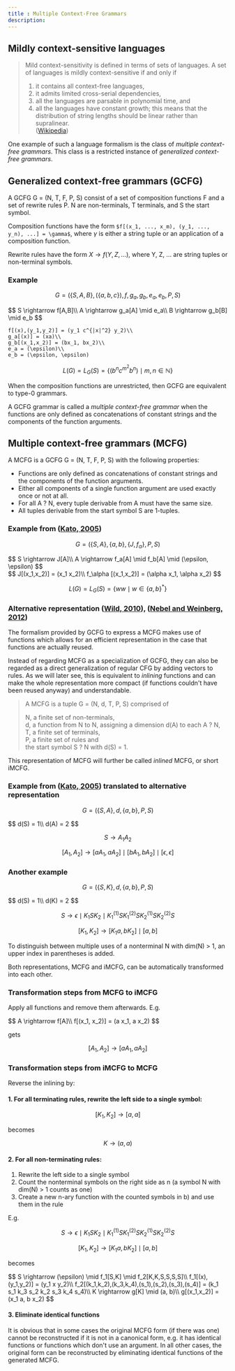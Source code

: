 ```yaml
---
title : Multiple Context-Free Grammars
description:
---
```


## Mildly context-sensitive languages

> Mild context-sensitivity is defined in terms of sets of languages. A set of languages is mildly context-sensitive if and only if  
> 1. it contains all context-free languages,  
> 2. it admits limited cross-serial dependencies,  
> 3. all the languages are parsable in polynomial time, and  
> 4. all the languages have constant growth; this means that the distribution of string lengths should be linear rather than supralinear.  
([Wikipedia](http://en.wikipedia.org/wiki/Mildly_context-sensitive_language))

One example of such a language formalism is the class of *multiple context-free grammars*.
This class is a restricted instance of *generalized context-free grammars*.

## Generalized context-free grammars (GCFG)

A GCFG G = (N, T, F, P, S) consist of a set of composition functions F and a set of rewrite rules P.
N are non-terminals, T terminals, and S the start symbol.

Composition functions have the form `$f[(x_1, ..., x_m), (y_1, ..., y_n), ...] = \gamma$`,
where $\gamma$ is either a string tuple or an application of a composition function.

Rewrite rules have the form $X \rightarrow f(Y, Z, ...)$,
where Y, Z, ... are string tuples or non-terminal symbols.

### Example

$$
G = (\{S, A, B\}, (\{a,b,c\}), {f,g_a,g_b,e_a,e_b}, P, S)
$$

<div>$$
S \rightarrow f[A,B]\\
A \rightarrow g_a[A] \mid e_a\\
B \rightarrow g_b[B] \mid e_b  
$$</div>

````mathjax
f[(x),(y_1,y_2)] = (y_1 c^{|x|^2} y_2)\\
g_a[(x)] = (xa)\\
g_b[(x_1,x_2)] = (bx_1, bx_2)\\
e_a = (\epsilon)\\
e_b = (\epsilon, \epsilon)
````

$$
L(G) = L_G(S) = \{(b^n c^{m^2} b^n) \mid m, n \in \mathbb{N}\}
$$
	
When the composition functions are unrestricted, then GCFG are equivalent to type-0 grammars.

A GCFG grammar is called a *multiple context-free grammar* when the functions are only defined
as concatenations of constant strings and the components of the function arguments.

## Multiple context-free grammars (MCFG)

A MCFG is a GCFG G = (N, T, F, P, S) with the following properties:

* Functions are only defined as concatenations of constant strings and the components of the function arguments.
* Either all components of a single function argument are used exactly once or not at all.
* For all A ? N, every tuple derivable from A must have the same size.
* All tuples derivable from the start symbol S are 1-tuples.

### Example from ([Kato, 2005][Kato2005])

$$
G = (\{S,A\}, \{a,b\}, \{J,f_\alpha\}, P, S)
$$

<div>$$
S \rightarrow J[A]\\
A \rightarrow f_a[A] \mid f_b[A] \mid (\epsilon, \epsilon)
$$</div>

<div>$$
J[(x_1,x_2)] = (x_1 x_2)\\
f_\alpha [(x_1,x_2)] = (\alpha x_1, \alpha x_2)
$$</div>

$$
L(G) = L_G(S) = \{ ww \mid w \in \{a,b\}^* \}
$$

### Alternative representation ([Wild, 2010][Wild2010]), ([Nebel and Weinberg, 2012][Nebel2012])

The formalism provided by GCFG to express a MCFG makes use of functions which allows for
an efficient representation in the case that functions are actually reused.

Instead of regarding MCFG as a specialization of GCFG, they can also be regarded as a direct generalization
of regular CFG by adding vectors to rules. As we will later see, this is equivalent to *inlining* functions
and can make the whole representation more compact (if functions couldn't have been reused anyway)
and understandable.

> A MCFG is a tuple G = (N, d, T, P, S) comprised of  
>  
> N, a finite set of non-terminals,  
> d, a function from N to N, assigning a dimension d(A) to each A ? N,  
> T, a finite set of terminals,  
> P, a finite set of rules and  
> the start symbol S ? N with d(S) = 1.

This representation of MCFG will further be called *inlined* MCFG, or short iMCFG.

### Example from ([Kato, 2005][Kato2005]) translated to alternative representation

$$
G = (\{S,A\}, d, \{a,b\}, P, S)
$$

<div>$$
d(S) = 1\\
d(A) = 2
$$</div>

$$
S \rightarrow A_1 A_2
$$

$$
[A_1, A_2] \rightarrow [a A_1, a A_2] \mid [b A_1, b A_2] \mid [\epsilon, \epsilon]
$$

### Another example

$$
G = (\{S,K\}, d, \{a,b\}, P, S)
$$

<div>$$
d(S) = 1\\
d(K) = 2
$$</div>

$$
S \rightarrow \epsilon \mid K_1 S K_2 \mid K^{(1)}_1 S K^{(2)}_1 S K^{(1)}_2 S K^{(2)}_2 S
$$

$$
[K_1, K_2] \rightarrow [K_1 a, b K_2] \mid [a, b]
$$

To distinguish between multiple uses of a nonterminal N with dim(N) > 1, an upper index in parentheses
is added.

Both representations, MCFG and iMCFG, can be automatically transformed into each other.

### Transformation steps from MCFG to iMCFG

Apply all functions and remove them afterwards. E.g.

<div>$$
A \rightarrow f[A]\\
f[(x_1, x_2)] = (a x_1, a x_2)
$$</div>

gets

$$
[A_1, A_2] \rightarrow [a A_1, a A_2]
$$

### Transformation steps from iMCFG to MCFG

Reverse the inlining by:

#### 1. For all terminating rules, rewrite the left side to a single symbol:

$$
[K_1, K_2] \rightarrow [a,a]
$$

becomes

$$
K \rightarrow (a,a)
$$

#### 2. For all non-terminating rules:

1. Rewrite the left side to a single symbol
2. Count the nonterminal symbols on the right side as n (a symbol N with dim(N) > 1 counts as one)
3. Create a new n-ary function with the counted symbols in b) and use them in the rule

E.g.

$$
S \rightarrow \epsilon \mid K_1 S K_2 \mid K^{(1)}_1 S K^{(2)}_1 S K^{(1)}_2 S K^{(2)}_2 S
$$

$$
[K_1, K_2] \rightarrow [K_1 a, b K_2] \mid [a, b]
$$

becomes

<div>$$
S \rightarrow (\epsilon) \mid f_1[S,K] \mid f_2[K,K,S,S,S,S]\\
f_1[(x),(y_1,y_2)] = (y_1 x y_2)\\
f_2[(k_1,k_2),(k_3,k_4),(s_1),(s_2),(s_3),(s_4)] = (k_1 s_1 k_3 s_2 k_2 s_3 k_4 s_4)\\
K \rightarrow g[K] \mid (a, b)\\
g[(x_1,x_2)] = (x_1 a, b x_2)
$$</div>

#### 3. Eliminate identical functions

It is obvious that in some cases the original MCFG form (if there was one) cannot be reconstructed if
it is not in a canonical form, e.g. it has identical functions or functions which don't use an argument.
In all other cases, the original form can be reconstructed by eliminating identical functions of the
generated MCFG.


[Wild2010]: https://kluedo.ub.uni-kl.de/frontdoor/index/index/docId/2285
[Nebel2012]: http://wwwagak.cs.uni-kl.de/research/publications/www_Pseudoknots/AlgCombPseudoknots.pdf
[Kato2005]: http://citeseerx.ist.psu.edu/viewdoc/summary?doi=10.1.1.105.777